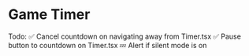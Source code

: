 # Game Timer
Todo:
✅ Cancel countdown on navigating away from Timer.tsx
✅ Pause button to countdown on Timer.tsx
💤 Alert if silent mode is on
